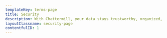 ```yaml
---
templateKey: terms-page
title: Security
description: With Chattermill, your data stays trustworthy, organized, and always protected. Chattermill's platform gives you reliable data, full access control, and a host of tools for improving your customer experience
layoutClassname: security-page
contentfulID: 1
---
```

